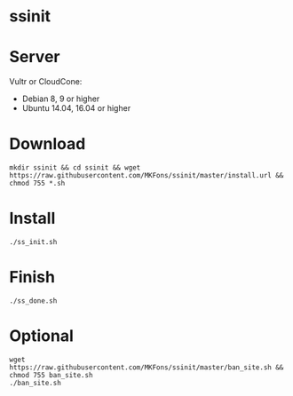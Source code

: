 # ssinit

# Server
Vultr or CloudCone:

* Debian 8, 9 or higher
* Ubuntu 14.04, 16.04 or higher

# Download
```
mkdir ssinit && cd ssinit && wget https://raw.githubusercontent.com/MKFons/ssinit/master/install.url && chmod 755 *.sh
```

# Install
```
./ss_init.sh
```

# Finish
```
./ss_done.sh
```

# Optional
```
wget https://raw.githubusercontent.com/MKFons/ssinit/master/ban_site.sh && chmod 755 ban_site.sh
./ban_site.sh
```
